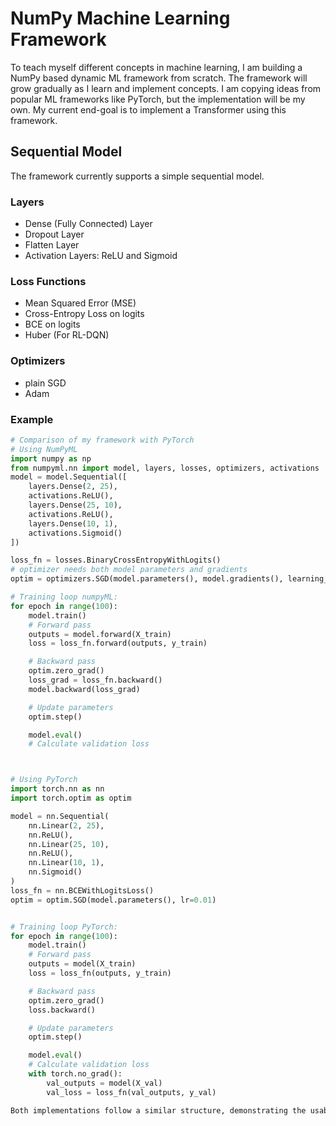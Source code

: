 # NumPy Machine Learning Framework
To teach myself different concepts in machine learning, I am building a NumPy based dynamic ML framework from scratch. The framework will grow gradually as I learn and implement concepts. I am copying ideas from popular ML frameworks like PyTorch, but the implementation will be my own. My current end-goal is to implement a Transformer using this framework.

## Sequential Model
The framework currently supports a simple sequential model.

### Layers
- Dense (Fully Connected) Layer
- Dropout Layer
- Flatten Layer
- Activation Layers: ReLU and Sigmoid

### Loss Functions
- Mean Squared Error (MSE)
- Cross-Entropy Loss on logits
- BCE on logits
- Huber (For RL-DQN)

### Optimizers
- plain SGD
- Adam

### Example
```python
# Comparison of my framework with PyTorch
# Using NumPyML
import numpy as np
from numpyml.nn import model, layers, losses, optimizers, activations
model = model.Sequential([
    layers.Dense(2, 25),
    activations.ReLU(),
    layers.Dense(25, 10),
    activations.ReLU(),
    layers.Dense(10, 1),
    activations.Sigmoid()
])

loss_fn = losses.BinaryCrossEntropyWithLogits()
# optimizer needs both model parameters and gradients
optim = optimizers.SGD(model.parameters(), model.gradients(), learning_rate=0.01)

# Training loop numpyML:
for epoch in range(100):
    model.train()
    # Forward pass
    outputs = model.forward(X_train)
    loss = loss_fn.forward(outputs, y_train)

    # Backward pass
    optim.zero_grad()
    loss_grad = loss_fn.backward()
    model.backward(loss_grad)

    # Update parameters
    optim.step()

    model.eval()
    # Calculate validation loss



# Using PyTorch
import torch.nn as nn
import torch.optim as optim

model = nn.Sequential(
    nn.Linear(2, 25),
    nn.ReLU(),
    nn.Linear(25, 10),
    nn.ReLU(),
    nn.Linear(10, 1),
    nn.Sigmoid()
)
loss_fn = nn.BCEWithLogitsLoss()
optim = optim.SGD(model.parameters(), lr=0.01)


# Training loop PyTorch:
for epoch in range(100):
    model.train()
    # Forward pass
    outputs = model(X_train)
    loss = loss_fn(outputs, y_train)

    # Backward pass
    optim.zero_grad()
    loss.backward()

    # Update parameters
    optim.step()

    model.eval()
    # Calculate validation loss
    with torch.no_grad():
        val_outputs = model(X_val)
        val_loss = loss_fn(val_outputs, y_val)

Both implementations follow a similar structure, demonstrating the usability of the NumPyML framework.
```